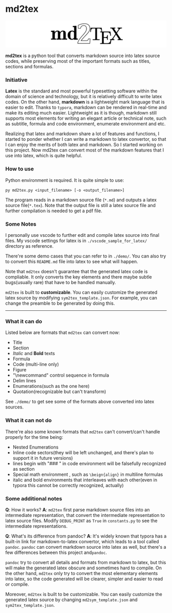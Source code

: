 # md2tex

![](md2tex.png)

**md2tex** is a python tool that converts markdown source into latex source codes, while preserving most of the important formats such as titles, sections and formulas.

### Initiative

**Latex** is the standard and most powerful typesetting software within the domain of science and technology, but it is relatively difficult to write latex codes. On the other hand, **markdown** is a lightweight mark language that is easier to edit. Thanks to `typora`, markdown can be rendered in real-time and make its editing much easier. Lightweight as it is though, markdown still supports most elements for writing an elegant article or technical note, such as subtitle, formula and code environment, enumerate environment and etc. 

Realizing that latex and markdown share a lot of features and functions, I started to ponder whether I can write a markdown to latex convertor, so that I can enjoy the merits of both latex and markdown. So I started working on this project. Now md2tex can convert most of the markdown features that I use into latex, which is quite helpful.

### How to use

Python environment is required. It is quite simple to use: 

```
py md2tex.py <input_filename> [-o <output_filename>]
```

The program reads in a markdown source file (`*.md`) and outputs a latex source file(`*.tex`). Note that the output file is still a latex source file and further compilation is needed to get a pdf file. 

### Some Notes

I personally use vscode to further edit and compile latex source into final files. My vscode settings for latex is in `./vscode_sample_for_latex/` directory as reference.

There're some demo cases that you can refer to in `./demo/`. You can also try to convert this `README.md` file into latex to see what will happen.

Note that `md2tex` doesn't guarantee that the generated latex code is compliable. It only converts the key elements and there maybe subtle bugs(usually rare) that have to be handled manually.

`md2tex` is built to **customizable**.  You can easily customize the generated latex source by modifying `sym2tex_template.json`. For example, you can change the preamble to be generated by doing this.

***

### What it can do

Listed below are formats that `md2tex` can convert now:

+ Title
+ Section
+ *Italic* and **Bold** texts
+ Formula
+ Code (multi-line only)
+ Figure
+ "\newcommand" control sequence in formula
+ Delim lines
+ Enumerations(such as the one here)
+ Quotation(recognizable but can't transform)

See `./demo/` to get see some of the formats above converted into latex sources.

### What it can not do

There're also some known formats that `md2tex` can't convert/can't handle properly for the time being:

+ Nested Enumerations
+ Inline code sectors(they will be left unchanged, and there's plan to support it in future versions)
+ lines begin with "### " in code environment will be falsefully recognized as section
+ Special math environment , such as `\beign{align}` in multiline formulas
+ italic and bold environments that interleaves with each other(even in typora this cannot be correctly recognized, actually)

### Some additional notes

**Q**: How it works?
**A**: `md2tex` first parse markdown source files into an intermediate representation, that convert the intermediate representation to latex source files. Modify `DEBUG_PRINT` as `True` in `constants.py` to see the intermediate representations.

**Q**: What's its difference from pandoc?
**A**: It's widely known that typora has a built-in link for markdown-to-latex convertor, which leads to a tool called `pandoc`. `pandoc` can convert markdown source into latex as well, but there's a few differences between this project and`pandoc`.

`pandoc` try to convert all details and formats from markdown to latex, but this will make the generated latex obscure and sometimes hard to compile. On the other hand, `md2tex` only try to convert the most elementary elements into latex, so the code generated will be clearer, simpler and easier to read or compile. 

Moreover, `md2tex` is built to be customizable. You can easily customize the generated latex source by changing `md2sym_template.json` and `sym2tex_template.json`.


